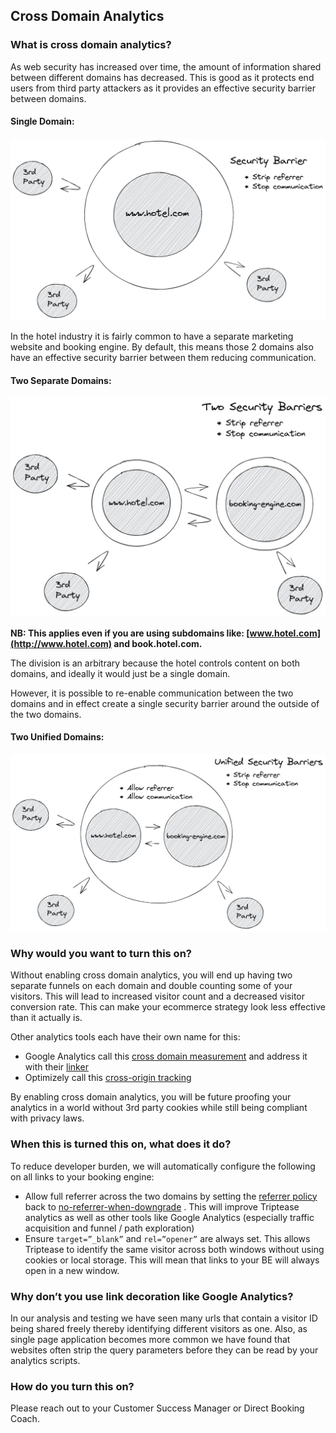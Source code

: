 ## Cross Domain Analytics

### What is cross domain analytics?

As web security has increased over time, the amount of information shared between different domains has decreased. This
is good as it protects end users from third party attackers as it provides an effective security barrier between
domains.

#### Single Domain:

![single-domain.png](assets/images/single-domain.png)

In the hotel industry it is fairly common to have a separate marketing website and booking engine. By default, this
means those 2 domains also have an effective security barrier between them reducing communication.

#### Two Separate Domains:

![two-separate-domains.png](assets/images/two-separate-domains.png)

**NB: This applies even if you are using subdomains like: [www.hotel.com](http://www.hotel.com) and book.hotel.com.**

The division is an arbitrary because the hotel controls content on both domains, and ideally it would just be a
single domain.

However, it is possible to re-enable communication between the two domains and in effect create a single security
barrier around the outside of the two domains.

#### Two Unified Domains:

![two-unified-domains.png](assets/images/two-unified-domains.png)

### Why would you want to turn this on?

Without enabling cross domain analytics, you will end up having two separate funnels on each domain and double counting
some of your visitors. This will lead to increased visitor count and a decreased visitor conversion rate. This can make
your ecommerce strategy look less effective than it actually is.

Other analytics tools each have their own name for this:

- Google Analytics call
  this [cross domain measurement](https://developers.google.com/analytics/devguides/collection/analyticsjs/cross-domain)
  and address it with their [linker](https://developers.google.com/analytics/devguides/collection/analyticsjs/linker)
- Optimizely call
  this [cross-origin tracking](https://support.optimizely.com/hc/en-us/articles/4410289774349-Cross-origin-tracking-in-Optimizely-Web)

By enabling cross domain analytics, you will be future proofing your analytics in a world without 3rd party cookies
while still being compliant with privacy laws.

### When this is turned this on, what does it do?

To reduce developer burden, we will automatically configure the following on all links to your booking engine:

- Allow full referrer across the two domains by setting
  the [referrer policy](https://developer.mozilla.org/en-US/docs/Web/HTTP/Headers/Referrer-Policy) back
  to [no-referrer-when-downgrade](https://developer.mozilla.org/en-US/docs/Web/HTTP/Headers/Referrer-Policy#:~:text=any%20referrer%20information.-,no%2Dreferrer%2Dwhen%2Ddowngrade,-Send%20the%20origin)
  . This will improve Triptease analytics as well as other tools like Google Analytics (especially traffic acquisition
  and funnel / path exploration)
- Ensure `target=”_blank”` and `rel=”opener”` are always set. This allows Triptease to identify the same visitor across
  both windows without using cookies or local storage. This will mean that links to your BE will always open
  in a new window.

### Why don’t you use link decoration like Google Analytics?

In our analysis and testing we have seen many urls that contain a visitor ID being shared freely thereby identifying
different visitors as one. Also, as single page application becomes more common we have found that
websites often strip the query parameters before they can be read by your analytics scripts.

### How do you turn this on?

Please reach out to your Customer Success Manager or Direct Booking Coach.